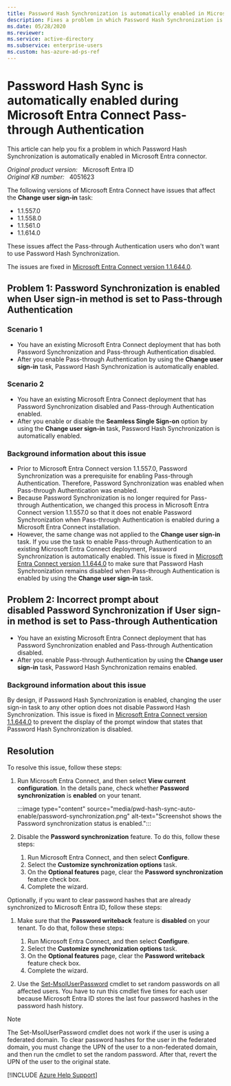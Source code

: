 ```yaml
---
title: Password Hash Synchronization is automatically enabled in Microsoft Entra connector
description: Fixes a problem in which Password Hash Synchronization is automatically enabled in Microsoft Entra connector.
ms.date: 05/28/2020
ms.reviewer: 
ms.service: active-directory
ms.subservice: enterprise-users
ms.custom: has-azure-ad-ps-ref
---
```

# Password Hash Sync is automatically enabled during Microsoft Entra Connect Pass-through Authentication

This article can help you fix a problem in which Password Hash Synchronization is automatically enabled in Microsoft Entra connector.

_Original product version:_ &nbsp; Microsoft Entra ID  
_Original KB number:_ &nbsp; 4051623

The following versions of Microsoft Entra Connect have issues that affect the **Change user sign-in** task:

- 1.1.557.0
- 1.1.558.0
- 1.1.561.0
- 1.1.614.0

These issues affect the Pass-through Authentication users who don't want to use Password Hash Synchronization.

The issues are fixed in [Microsoft Entra Connect version 1.1.644.0](/azure/active-directory/connect/active-directory-aadconnect-version-history).

## Problem 1: Password Synchronization is enabled when User sign-in method is set to Pass-through Authentication

### Scenario 1

- You have an existing Microsoft Entra Connect deployment that has both Password Synchronization and Pass-through Authentication disabled.
- After you enable Pass-through Authentication by using the **Change user sign-in** task, Password Hash Synchronization is automatically enabled.

### Scenario 2

- You have an existing Microsoft Entra Connect deployment that has Password Synchronization disabled and Pass-through Authentication enabled.
- After you enable or disable the **Seamless Single Sign-on** option by using the **Change user sign-in** task, Password Hash Synchronization is automatically enabled.

### Background information about this issue

- Prior to Microsoft Entra Connect version 1.1.557.0, Password Synchronization was a prerequisite for enabling Pass-through Authentication. Therefore, Password Synchronization was enabled when Pass-through Authentication was enabled.
- Because Password Synchronization is no longer required for Pass-through Authentication, we changed this process in Microsoft Entra Connect version 1.1.557.0 so that it does not enable Password Synchronization when Pass-through Authentication is enabled during a Microsoft Entra Connect installation.
- However, the same change was not applied to the **Change user sign-in** task. If you use the task to enable Pass-through Authentication to an existing Microsoft Entra Connect deployment, Password Synchronization is automatically enabled. This issue is fixed in [Microsoft Entra Connect version 1.1.644.0](/azure/active-directory/connect/active-directory-aadconnect-version-history) to make sure that Password Hash Synchronization remains disabled when Pass-through Authentication is enabled by using the **Change user sign-in** task.

## Problem 2: Incorrect prompt about disabled Password Synchronization if User sign-in method is set to Pass-through Authentication

- You have an existing Microsoft Entra Connect deployment that has Password Synchronization enabled and Pass-through Authentication disabled.
- After you enable Pass-through Authentication by using the **Change user sign-in** task, Password Hash Synchronization remains enabled.

### Background information about this issue

By design, if Password Hash Synchronization is enabled, changing the user sign-in task to any other option does not disable Password Hash Synchronization. This issue is fixed in [Microsoft Entra Connect version 1.1.644.0](/azure/active-directory/connect/active-directory-aadconnect-version-history) to prevent the display of the prompt window that states that Password Hash Synchronization is disabled.

## Resolution

To resolve this issue, follow these steps:

1. Run Microsoft Entra Connect, and then select **View current configuration**. In the details pane, check whether **Password synchronization** is **enabled** on your tenant.

    :::image type="content" source="media/pwd-hash-sync-auto-enable/password-synchronization.png" alt-text="Screenshot shows the Password synchronization status is enabled.":::

2. Disable the **Password synchronization** feature. To do this, follow these steps:

   1. Run Microsoft Entra Connect, and then select **Configure**.
   2. Select the **Customize synchronization options** task.
   3. On the **Optional features** page, clear the **Password synchronization** feature check box.
   4. Complete the wizard.

Optionally, if you want to clear password hashes that are already synchronized to Microsoft Entra ID, follow these steps:

1. Make sure that the **Password writeback** feature is **disabled** on your tenant. To do that, follow these steps:

   1. Run Microsoft Entra Connect, and then select **Configure**.
   2. Select the **Customize synchronization options** task.
   3. On the **Optional features** page, clear the **Password writeback** feature check box.
   4. Complete the wizard.
2. Use the [Set-MsolUserPassword](/powershell/module/msonline/set-msoluserpassword?view=azureadps-1.0&preserve-view=true) cmdlet to set random passwords on all affected users. You have to run this cmdlet five times for each user because Microsoft Entra ID stores the last four password hashes in the password hash history.

>[!NOTE]
> The Set-MsolUserPassword cmdlet does not work if the user is using a federated domain. To clear password hashes for the user in the federated domain, you must change the UPN of the user to a non-federated domain, and then run the cmdlet to set the random password. After that, revert the UPN of the user to the original state.

[!INCLUDE [Azure Help Support](../../../includes/azure-help-support.md)]
